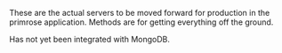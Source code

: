 These are the actual servers to be moved forward for production in the primrose application. Methods are for getting everything off the ground. 

Has not yet been integrated with MongoDB. 